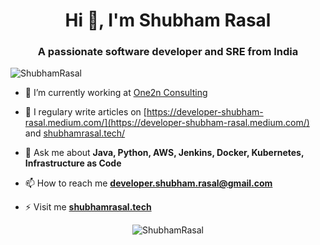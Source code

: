 <h1 align="center">Hi 👋, I'm Shubham Rasal</h1>
<h3 align="center">A passionate software developer and SRE from India</h3>
<p align="left"> <img src="https://komarev.com/ghpvc/?username=ShubhamRasal" alt="ShubhamRasal" /> </p>

- 🔭 I’m currently working at [One2n Consulting](https://one2n.in/)

- 📝 I regulary write articles on [https://developer-shubham-rasal.medium.com/](https://developer-shubham-rasal.medium.com/) and [shubhamrasal.tech/](https://shubhamrasal.tech/)

- 💬 Ask me about **Java, Python, AWS, Jenkins, Docker, Kubernetes, Infrastructure as Code**

- 📫 How to reach me **developer.shubham.rasal@gmail.com**

- ⚡ Visit me **[shubhamrasal.tech](http://shubhamrasal.tech)**

<p align="center"> <img src="https://github-readme-stats.vercel.app/api?username=ShubhamRasal&show_icons=true" alt="ShubhamRasal" /> </p>

